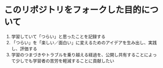 # このリポジトリをフォークした目的について

1. 学習していて「つらい」と思ったことを記録する
1. 「つらい」を「楽しい／面白い」に変えるためのアイデアを生み出し、実践し、評価する
2. 学習のつまづきやトラブルを乗り越える経過を、公開し共有することによって少しでも学習者の苦労を軽減することに貢献したい


